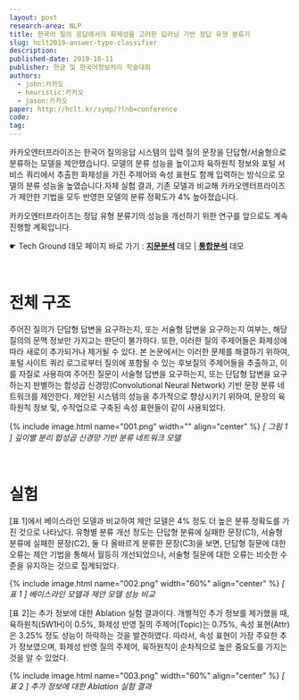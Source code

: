 ```yaml
---
layout: post
research-area: NLP
title: 한국어 질의 응답에서의 화제성을 고려한 딥러닝 기반 정답 유형 분류기
slug: hclt2019-answer-type-classifier
description:
published-date: 2019-10-11
publisher: 한글 및 한국어정보처리 학술대회
authors:
  - john:카카오
  - heuristic:카카오
  - jason:카카오
paper: http://hclt.kr/symp/?lnb=conference
code:
tag:
---
```


카카오엔터프라이즈는 한국어 질의응답 시스템의 입력 질의 문장을 단답형/서술형으로 분류하는 모델을 제안했습니다. 모델의 분류 성능을 높이고자 육하원칙 정보와 포털 서비스 쿼리에서 추출한 화제성을 가진 주제어와 속성 표현도 함께 입력하는 방식으로 모델의 분류 성능을 높였습니다.자체 실험 결과, 기존 모델과 비교해 카카오엔터프라이즈가 제안한 기법을 모두 반영한 모델의 분류 정확도가 4% 높아졌습니다.

카카오엔터프라이즈는 정답 유형 분류기의 성능을 개선하기 위한 연구를 앞으로도 계속 진행할 계획입니다.

<p class="tech-ground">☛ Tech Ground 데모 페이지 바로 가기 : <b><a href="https://labs.kakaoi.ai/mrc">지문분석</a></b> 데모 | <b><a href="https://labs.kakaoi.ai/mrc">통합분석</a></b> 데모</p>

<br/>

# 전체 구조

주어진 질의가 단답형 답변을 요구하는지, 또는 서술형 답변을 요구하는지 여부는, 해당 질의의 문맥 정보만 가지고는 판단이 불가하다. 또한, 이러한 질의 주제어들은 화제성에 따라 새로이 추가되거나 제거될 수 있다. 본 논문에서는 이러한 문제를 해결하기 위하여, 포털 사이트 쿼리 로그로부터 질의에 포함될 수 있는 후보질의 주제어들을 추출하고, 이를 자질로 사용하여 주어진 질문이 서술형 답변을 요구하는지, 또는 단답형 답변을 요구하는지 판별하는 합성곱 신경망(Convolutional Neural Network) 기반 문장 분류 네트워크를 제안한다. 제안된 시스템의 성능을 추가적으로 향상시키기 위하여, 문장의 육하원칙 정보 및, 수작업으로 구축된 속성 표현들이 같이 사용되었다.

{% include image.html name="001.png" width="" align="center" %}
<em class="center">[ 그림 1 ] 깊이별 분리 합성곱 신경망 기반 분류 네트워크 모델</em>

<br/>

# 실험

[표 1]에서 베이스라인 모델과 비교하여 제안 모델은 4% 정도 더 높은 분류 정확도를 가진 것으로 나타났다. 유형별 분류 개선 정도는 단답형 분류에 실패한 문장(C1), 서술형 분류에 실패한 문장(C2), 둘 다 올바르게 분류한 문장(C3)을 보면, 단답형 질문에 대한 오류는 제안 기법을 통해서 월등히 개선되었으나, 서술형 질문에 대한 오류는 비슷한 수준을 유지하는 것으로 집계되었다.

{% include image.html name="002.png" width="60%" align="center" %}
<em class="center">[ 표 1 ] 베이스라인 모델과 제안 모델 성능 비교</em>

[표 2]는 추가 정보에 대한 Ablation 실험 결과이다. 개별적인 추가 정보를 제거했을 때, 육하원칙(5W1H)이 0.5%, 화제성 반영 질의 주제어(Topic)는 0.75%, 속성 표현(Attr)은 3.25% 정도 성능이 하락하는 것을 발견하였다. 따라서, 속성 표현이 가장 주요한 추가 정보였으며, 화제성 반영 질의 주제어, 육하원칙이 순차적으로 높은 중요도를 가지는 것을 알 수 있었다.

{% include image.html name="003.png" width="60%" align="center" %}
<em class="center">[ 표 2 ] 추가 정보에 대한 Ablation 실험 결과</em>

